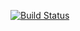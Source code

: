 [![Build Status](https://travis-ci.org/fassetar/bender-emulator.svg)](https://travis-ci.org/fassetar/bender-emulator)
<br>
